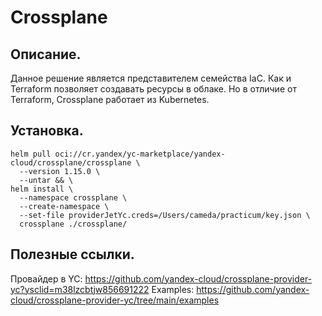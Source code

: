# Crossplane

## Описание.
Данное решение является представителем семейства IaC. Как и Terraform позволяет создавать ресурсы в облаке. Но в отличие от Terraform, Crossplane работает из Kubernetes.

## Установка.
```
helm pull oci://cr.yandex/yc-marketplace/yandex-cloud/crossplane/crossplane \
  --version 1.15.0 \
  --untar && \
helm install \
  --namespace crossplane \
  --create-namespace \
  --set-file providerJetYc.creds=/Users/cameda/practicum/key.json \
  crossplane ./crossplane/
```

## Полезные ссылки.
Провайдер в YC: https://github.com/yandex-cloud/crossplane-provider-yc?ysclid=m38lzcbtjw856691222
Examples: https://github.com/yandex-cloud/crossplane-provider-yc/tree/main/examples
